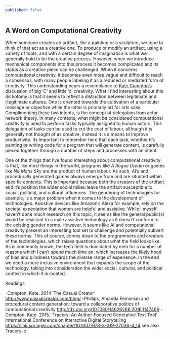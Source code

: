 ```yaml
---
published: false
---
```

## A Word on Computational Creativity 

When someone creates an artifact, like a painting or a sculpture, we tend to think of that act as a creative one. To produce or modify an artifact, using a variety of tools, and with a certain degree of imagination is what we generally hold to be the creative process. However, when we introduce mechanical components into this process it becomes complicated and its status as a creative piece can be challenged. When it concerns computational creativity, it becomes even more vague and difficult to reach a consensus, with many people labeling it as a reduced or mediated form of creativity. This understanding bears a resemblance to [Kate Compton’s](http://www.casualcreator.com/blog/) discussion of big ‘C’ and little ‘c’ creativity. What I find interesting about this dichotomy is that it seems to reflect a distinction between legitimate and illegitimate cultures. One is oriented towards the cultivation of a particular message or objective while the latter is primarily art for arts sake. Complimenting these two intents, is the concept of delegation from actor network theory. In many contexts, what might be considered computational creativity is used to perform tasks typically assigned to human actors. This delegation of tasks can be used to cut the cost of labour, although it is generally not thought of as creative, instead it is a means to improve productivity. Its important to remember here that each task, whether it’s painting or writing code for a program that will generate content, is carefully pieced together through a number of steps and processes with an intent. 

One of the things that I’ve found interesting about computational creativity is that, like most things in the world, programs like _A Rogue Dream_ or games like _No Mans Sky_ are the product of human labour. As such, AI’s and procedurally generated games always emerge from and are situated within specific contexts. This is important because both the creators of the artifact and it’s position the wider social milieu leave the artifact susceptible to social, political, and cultural influences. The gendering of technologies for example, is a major problem when it comes to the development of technologies. Assistive devices like Amazon’s Alexa for example, rely on the societal expectation that women are helpful and assistive. While I myself haven’t done much research on this topic, it seems like the general public(s) would be resistant to a male assistive technology as it doesn’t conform to the existing gender norms. However, it seems like AI and computational creativity present an interesting tool set to challenge and potentially subvert these norms. This of course, comes down to the programmers and creators of the technologies, which raises questions about what the field looks like. As is commonly known, the tech field is dominated by men for a number of reasons which I can’t spend much time on, which increases the likely hood of bias and blindness towards the diverse range of experience.  In the end we need a more inclusive environment that expands the scope of the technology, taking into consideration the wider social, cultural, and political context in which it is located. 


Readings 

-Compton, Kate. 2014 ‘The Casual Creator’ http://www.casualcreator.com/blog/
-Phillips, Amanda Feminism and procedural content generation: toward a collaborative politics of computational creativity http://dx.doi.org/10.1080/14626268.2016.1147469
-Compton, Kate. 2015. ‘Tracery: An Author-Focused Generative Text Tool’ International Conference on Interactive Digital Storytelling https://link.springer.com/chapter/10.1007/978-3-319-27036-4_14 see also Tracery.io
